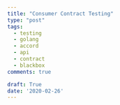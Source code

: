 ```yaml
---
title: "Consumer Contract Testing"
type: "post"
tags:
  - testing
  - golang
  - accord
  - api
  - contract
  - blackbox
comments: true

draft: True
date: '2020-02-26'
---
```

